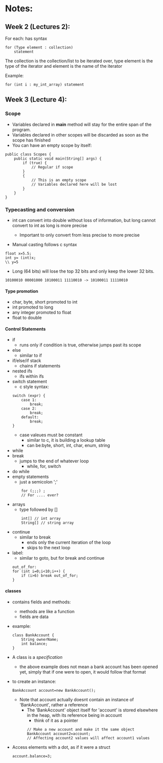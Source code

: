 # Notes:

## Week 2 (Lectures 2):
For each:
has syntax 
```
for (Type element : collection)
    statement
```

The collection is the collection/list to be iterated over, type element is the type of the iterator and element is the name of the iterator

Example: 
```
for (int i : my_int_array) statement
```

## Week 3 (Lecture 4):

### Scope

- Variables declared in **main** method will stay for the entire span of the program.
- Variables declared in other scopes will be discarded as soon as the scope has finished
- You can have an empty scope by itself:

```
public class Scopes {
    public static void main(String[] args) {
        if (true) {
            // Regular if scope
        }
        {
            // This is an empty scope
            // Variables declared here will be lost
        }
    }
}
```

### Typecasting and conversion

- int can convert into double without loss of information, but long cannot convert to int as long is more precise
    - Important to only convert from less precise to more precise

- Manual casting follows c syntax

```
float x=5.5;
int y= (int)x;
\\ y=5
```

- Long (64 bits) will lose the top 32 bits and only keep the lower 32 bits.

```
10100010 00001000 10100011 11110010 -> 10100011 11110010
```

#### Type promotion

- char, byte, short promoted to int
- int promoted to long
- any integer promoted to float
- float to double

#### Control Statements

- if
    - runs only if condition is true, otherwise jumps past its scope
- else
    - similar to if
- if/else/if stack
    - chains if statements
- nested ifs
    - ifs within ifs
- switch statement
    - c style syntax:
    ```
    switch (expr) {
        case 1:
            break;
        case 2:
            break;
        default:
            break;
    }
    ```
    - case valeues must be constant
        - similar to c, it is building a lookup table
        - can be:byte, short, int, char, enum, string
- while
- break
    - jumps to the end of whatever loop
        - while, for, switch
- do while
- empty statements
    - just a semicolon ';'
    ```
        for (;;;) ;
        // For .... ever?
    ``` 
- arrays
    - type followed by []
    ```
        int[] // int array
        String[] // string array
    ```
- continue
    - similar to break
        - ends only the current iteration of the loop
        - skips to the next loop
- label:
    - similar to goto, but for break and continue
    ```
    out_of_for:
    for (int i=0;i<10;i++) {
        if (i>6) break out_of_for;
    }
    ```

#### classes
- contains fields and methods:
    - methods are like a function
    - fields are data
- example:
    ```
    class BankAccount {
        String ownerName;
        int balance;
    }
    ```

- A class is a *specification*
    - the above example does not mean a bank account has been opened yet, simply that if one were to open, it would follow that format
- to create an instance:
    ```
    BankAccount account=new BankAccount();
    ```
    - Note that account actually doesnt contain an instance of 'BankAccount', rather a reference
        - The 'BankAccount' object itself for 'account' is stored elsewhere in the heap, with its reference being in account
            - think of it as a pointer
            ```
            // Make a new account and make it the same object
            BankAccount account2=account;
            // Affecting account2 values will affect account1 values
            ```
- Access elements with a dot, as if it were a struct
    ```
    account.balance=3;
    ```
